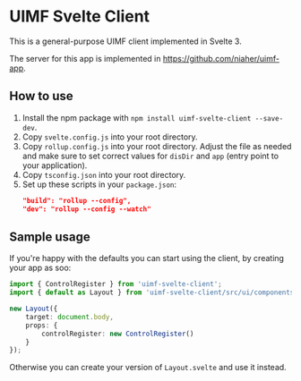 # UIMF Svelte Client

This is a general-purpose UIMF client implemented in Svelte 3.

The server for this app is implemented in https://github.com/niaher/uimf-app.

## How to use

1. Install the npm package with `npm install uimf-svelte-client --save-dev`.
2. Copy `svelte.config.js` into your root directory.
3. Copy `rollup.config.js` into your root directory. Adjust the file as needed and make sure to set correct values for `disDir` and `app` (entry point to your application).
4. Copy `tsconfig.json` into your root directory.
4. Set up these scripts in your `package.json`:
    ```json
    "build": "rollup --config",
    "dev": "rollup --config --watch"
    ```

## Sample usage

If you're happy with the defaults you can start using the client, by creating your app as soo:

```typescript
import { ControlRegister } from 'uimf-svelte-client';
import { default as Layout } from 'uimf-svelte-client/src/ui/components/Layout.svelte';

new Layout({
	target: document.body,
	props: {
		controlRegister: new ControlRegister()
	}
});
```

Otherwise you can create your version of `Layout.svelte` and use it instead.